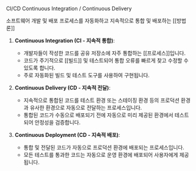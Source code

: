 CI/CD
Continuous Integration / Continuous Delivery

소프트웨어 개발 및 배포 프로세스를 자동화하고 지속적으로 통합 및 배포하는 [[방법론]]

1. **Continuous Integration (CI - 지속적 통합)**:
    - 개발자들이 작성한 코드를 공유 저장소에 자주 통합하는 [[프로세스]]입니다.
    - 코드가 주기적으로 [[빌드]] 및 테스트되어 통합 오류를 빠르게 찾고 수정할 수 있도록 합니다.
    - 주로 자동화된 빌드 및 테스트 도구를 사용하여 구현됩니다.

1. **Continuous Delivery (CD - 지속적 전달)**:
    
    - 지속적으로 통합된 코드를 테스트 환경 또는 스테이징 환경 등의 프로덕션 환경과 유사한 환경으로 자동으로 전달하는 프로세스입니다.
    - 통합된 코드가 수동으로 배포되기 전에 자동으로 미리 제공된 환경에서 테스트되어 안정성을 검증합니다.

1. **Continuous Deployment (CD - 지속적 배포)**:
    
    - 통합 및 전달된 코드가 자동으로 프로덕션 환경에 배포되는 프로세스입니다.
    - 모든 테스트를 통과한 코드는 자동으로 운영 환경에 배포되어 사용자에게 제공됩니다.